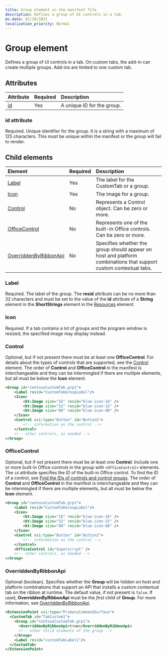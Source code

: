 ```yaml
---
title: Group element in the manifest file
description: Defines a group of UI controls in a tab. 
ms.date: 01/29/2021
localization_priority: Normal
---
```


# Group element

Defines a group of UI controls in a tab. On custom tabs, the add-in can create multiple groups. Add-ins are limited to one custom tab.

## Attributes

|  Attribute  |  Required  |  Description  |
|:-----|:-----|:-----|
|  [id](#id-attribute)  |  Yes  | A unique ID for the group.|

### id attribute

Required. Unique identifier for the group. It is a string with a maximum of 125 characters. This must be unique within the manifest or the group will fail to render.

## Child elements

|  Element |  Required  |  Description  |
|:-----|:-----|:-----|
|  [Label](#label)      | Yes |  The label for the CustomTab or a group.  |
|  [Icon](icon.md)      | Yes |  The image for a group.  |
|  [Control](#control)    | No |  Represents a Control object. Can be zero or more.  |
|  [OfficeControl](#officecontrol)  | No | Represents one of the built-in Office controls. Can be zero or more. |
|  [OverriddenByRibbonApi](overriddenbyribbonapi.md)      | No |  Specifies whether the group should appear on host and platform combinations that support custom contextual tabs.  |

### Label

Required. The label of the group. The **resid** attribute can be no more than 32 characters and must be set to the value of the **id** attribute of a **String** element in the **ShortStrings** element in the [Resources](resources.md) element.

### Icon

Required. If a tab contains a lot of groups and the program window is resized, the specified image may display instead.

### Control

Optional, but if not present there must be at least one **OfficeControl**. For details about the types of controls that are supported, see the [Control](control.md) element. The order of **Control** and **OfficeControl** in the manifest is interchangeable and they can be intermingled if there are multiple elements, but all must be below the **Icon** element.

```xml
<Group id="contosoCustomTab.grp1">
    <Label resid="CustomTabGroupLabel"/>
    <Icon>
        <bt:Image size="16" resid="blue-icon-16" />
        <bt:Image size="32" resid="blue-icon-32" />
        <bt:Image size="80" resid="blue-icon-80" />
    </Icon>
    <Control xsi:type="Button" id="Button2">
        <!-- information on the control -->
    </Control>
    <!-- other controls, as needed -->
</Group>
```

### OfficeControl

Optional, but if not present there must be at least one **Control**. Include one or more built-in Office controls in the group with `<OfficeControl>` elements. The `id` attribute specifies the ID of the built-in Office control. To find the ID of a control, see [Find the IDs of controls and control groups](../../design/built-in-button-integration.md#find-the-ids-of-controls-and-control-groups). The order of **Control** and **OfficeControl** in the manifest is interchangeable and they can be intermingled if there are multiple elements, but all must be below the **Icon** element.

```xml
<Group id="contosoCustomTab.grp1">
    <Label resid="CustomTabGroupLabel"/>
    <Icon>
        <bt:Image size="16" resid="blue-icon-16" />
        <bt:Image size="32" resid="blue-icon-32" />
        <bt:Image size="80" resid="blue-icon-80" />
    </Icon>
    <Control xsi:type="Button" id="Button2">
        <!-- information on the control -->
    </Control>
    <OfficeControl id="Superscript" />
    <!-- other controls, as needed -->
</Group>
```

### OverriddenByRibbonApi

Optional (boolean). Specifies whether the **Group** will be hidden on host and platform combinations that support an API that installs a custom contextual tab on the ribbon at runtime. The default value, if not present is `false`. If used, **OverriddenByRibbonApi** must be the *first* child of **Group**. For more information, see [OverriddenByRibbonApi](overriddenbyribbonapi.md).

```xml
<ExtensionPoint xsi:type="PrimaryCommandSurface">
  <CustomTab id="TabCustom1">
    <Group id="ContosoCustomTab.grp1">
      <OverriddenByRibbonApi>true</OverriddenByRibbonApi>
      <!-- other child elements of the group -->
    </Group>
    <Label resid="customTabLabel1"/>
  </CustomTab>
</ExtensionPoint>
```
